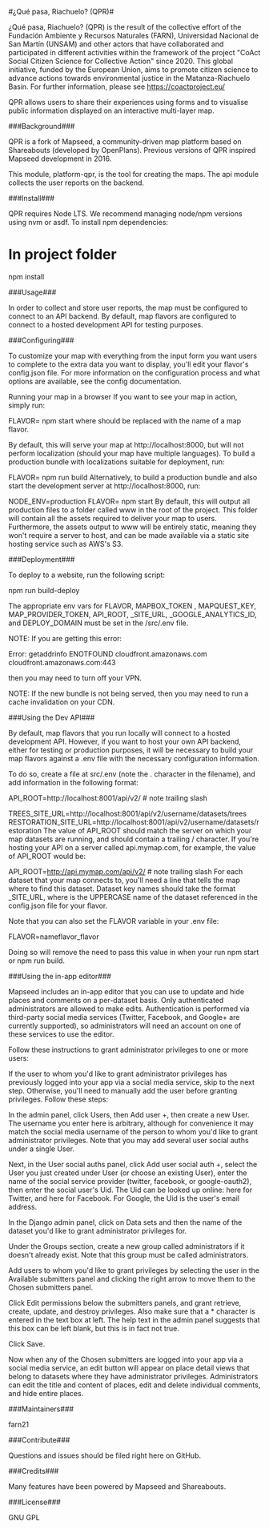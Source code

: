 #¿Qué pasa, Riachuelo? (QPR)#

¿Qué pasa, Riachuelo? (QPR) is the result of the collective effort of the Fundación Ambiente y Recursos Naturales (FARN), Universidad Nacional de San Martín (UNSAM) and other actors that have collaborated and participated in different activities within the framework of the project "CoAct Social Citizen Science for Collective Action" since 2020. This global initiative, funded by the European Union, aims to promote citizen science to advance actions towards environmental justice in the Matanza-Riachuelo Basin. For further information, please see https://coactproject.eu/

QPR allows users to share their experiences using forms and to visualise public information displayed on an interactive multi-layer map. 

###Background###

QPR is a fork of Mapseed, a community-driven map platform based on Shareabouts (developed by OpenPlans). Previous versions of QPR inspired Mapseed development in 2016. 


This module, platform-qpr, is the tool for creating the maps. The api module collects the user reports on the backend.

###Install###

QPR requires Node LTS.  We recommend managing node/npm versions using nvm or asdf.
To install npm dependencies:


# In project folder

npm install


###Usage### 


In order to collect and store user reports, the map must be configured to connect to an API backend. By default, map flavors are configured to connect to a hosted development API for testing purposes.

###Configuring###

To customize your map with everything from the input form you want users to complete to the extra data you want to display, you'll edit your flavor's config.json file. For more information on the configuration process and what options are available, see the config documentation.

Running your map in a browser
If you want to see your map in action, simply run:

FLAVOR=<flavor> npm start
where <flavor> should be replaced with the name of a map flavor.

By default, this will serve your map at http://localhost:8000, but will not perform localization (should your map have multiple languages). To build a production bundle with localizations suitable for deployment, run:

FLAVOR=<flavor> npm run build
Alternatively, to build a production bundle and also start the development server at http://localhost:8000, run:

NODE_ENV=production FLAVOR=<flavor> npm start
By default, this will output all production files to a folder called www in the root of the project. This folder will contain all the assets required to deliver your map to users. Furthermore, the assets output to www will be entirely static, meaning they won't require a server to host, and can be made available via a static site hosting service such as AWS's S3.


###Deployment###

To deploy to a website, run the following script:

npm run build-deploy


The appropriate env vars for FLAVOR, MAPBOX_TOKEN , MAPQUEST_KEY, MAP_PROVIDER_TOKEN, API_ROOT, <flavor>_SITE_URL, <flavor>_GOOGLE_ANALYTICS_ID, and DEPLOY_DOMAIN must be set in the /src/.env file.

NOTE: If you are getting this error:

Error: getaddrinfo ENOTFOUND cloudfront.amazonaws.com cloudfront.amazonaws.com:443

then you may need to turn off your VPN.

NOTE: If the new bundle is not being served, then you may need to run a cache invalidation on your CDN.


###Using the Dev API###

By default, map flavors that you run locally will connect to a hosted development API. However, if you want to host your own API backend, either for testing or production purposes, it will be necessary to build your map flavors against a .env file with the necessary configuration information.

To do so, create a file at src/.env (note the . character in the filename), and add information in the following format:

API_ROOT=http://localhost:8001/api/v2/ # note trailing slash

TREES_SITE_URL=http://localhost:8001/api/v2/username/datasets/trees
RESTORATION_SITE_URL=http://localhost:8001/api/v2/username/datasets/restoration
The value of API_ROOT should match the server on which your map datasets are running, and should contain a trailing / character. If you're hosting your API on a server called api.mymap.com, for example, the value of API_ROOT would be:

API_ROOT=http://api.mymap.com/api/v2/ # note trailing slash
For each dataset that your map connects to, you'll need a line that tells the map where to find this dataset. Dataset key names should take the format <DATASET>_SITE_URL, where <DATASET> is the UPPERCASE name of the dataset referenced in the config.json file for your flavor.

Note that you can also set the FLAVOR variable in your .env file:

FLAVOR=nameflavor_flavor

Doing so will remove the need to pass this value in when your run npm start or npm run build.


###Using the in-app editor###

Mapseed includes an in-app editor that you can use to update and hide places and comments on a per-dataset basis. Only authenticated administrators are allowed to make edits. Authentication is performed via third-party social media services (Twitter, Facebook, and Google+ are currently supported), so administrators will need an account on one of these services to use the editor.

Follow these instructions to grant administrator privileges to one or more users:

If the user to whom you'd like to grant administrator privileges has previously logged into your app via a social media service, skip to the next step. Otherwise, you'll need to manually add the user before granting privileges. Follow these steps:

In the admin panel, click Users, then Add user +, then create a new User. The username you enter here is arbitrary, although for convenience it may match the social media username of the person to whom you'd like to grant administrator privileges. Note that you may add several user social auths under a single User.

Next, in the User social auths panel, click Add user social auth +, select the User you just created under User (or choose an existing User), enter the name of the social service provider (twitter, facebook, or google-oauth2), then enter the social user's Uid. The Uid can be looked up online: here for Twitter, and here for Facebook. For Google, the Uid is the user's email address.

In the Django admin panel, click on Data sets and then the name of the dataset you'd like to grant administrator privileges for.

Under the Groups section, create a new group called administrators if it doesn't already exist. Note that this group must be called administrators.

Add users to whom you'd like to grant privileges by selecting the user in the Available submitters panel and clicking the right arrow to move them to the Chosen submitters panel.

Click Edit permissions below the submitters panels, and grant retrieve, create, update, and destroy privileges. Also make sure that a * character is entered in the text box at left. The help text in the admin panel suggests that this box can be left blank, but this is in fact not true.

Click Save.

Now when any of the Chosen submitters are logged into your app via a social media service, an edit button will appear on place detail views that belong to datasets where they have administrator privileges. Administrators can edit the title and content of places, edit and delete individual comments, and hide entire places.


###Maintainers###

farn21

###Contribute###

Questions and issues should be filed right here on GitHub.

###Credits### 

Many features have been powered by Mapseed and Shareabouts. 

###License###

GNU GPL

